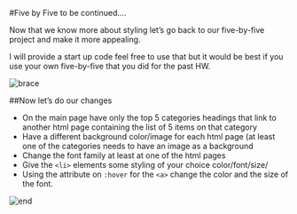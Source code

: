 #Five by Five to be continued....

Now that we know more about styling let’s go back to our five-by-five project and make it more appealing.

I will provide a start up code feel free to use that but it would be best if you use your own five-by-five that you did for the past HW.

![brace](http://www.quickmeme.com/img/10/10ce2fc1c9ce11e624670026c9b519ac893476fad058d1ab5154473d955fe160.jpg)

##Now let’s do our changes

* On the main page have only the top 5 categories headings that link to another html page containing the list of 5 items on that category
* Have a different background color/image for each html page (at least one of the categories needs to have an image as a background
* Change the font family at least at one of the html pages
* Give the `<li>` elements some styling of your choice color/font/size/
* Using the attribute on `:hover` for the `<a>` change the color and the size of the font.






![end](http://awesomelytechie.com/wp-content/uploads/2018/01/This-Changes-Everything-Meme.jpg)

